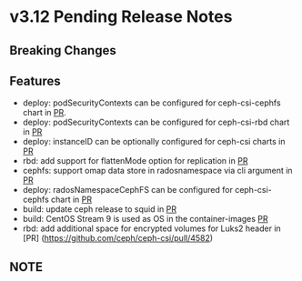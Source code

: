 # v3.12 Pending Release Notes

## Breaking Changes

## Features

- deploy: podSecurityContexts can be configured for ceph-csi-cephfs chart in [PR](https://github.com/ceph/ceph-csi/pull/4664).
- deploy: podSecurityContexts can be configured for ceph-csi-rbd chart in [PR](https://github.com/ceph/ceph-csi/pull/4668)
- deploy: instanceID can be optionally configured for ceph-csi charts in [PR](https://github.com/ceph/ceph-csi/pull/4666)
- rbd: add support for flattenMode option for replication in [PR](https://github.com/ceph/ceph-csi/pull/4678)
- cephfs: support omap data store in radosnamespace via cli argument in [PR](https://github.com/ceph/ceph-csi/pull/4652)
- deploy: radosNamespaceCephFS can be configured for ceph-csi-cephfs chart in [PR](https://github.com/ceph/ceph-csi/pull/4652)
- build: update ceph release to squid in [PR](https://github.com/ceph/ceph-csi/pull/4735)
- build: CentOS Stream 9 is used as OS in the container-images [PR](https://github.com/ceph/ceph-csi/pull/4735)
- rbd: add additional space for encrypted volumes for Luks2 header in [PR] (https://github.com/ceph/ceph-csi/pull/4582)

## NOTE
